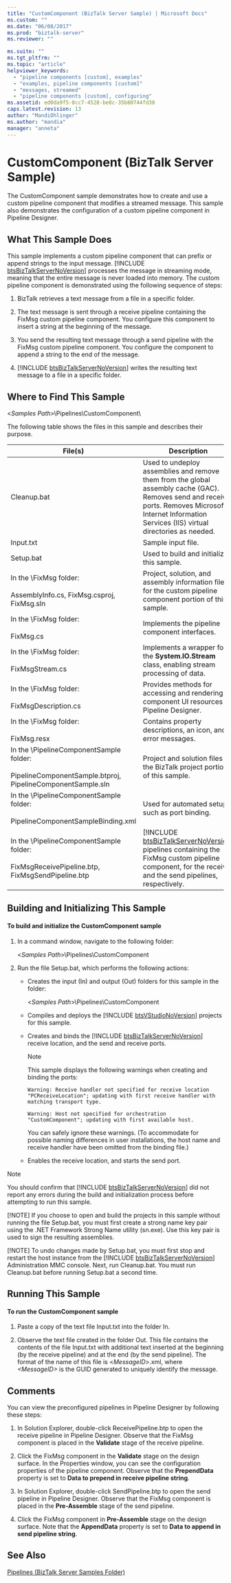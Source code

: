 ```yaml
---
title: "CustomComponent (BizTalk Server Sample) | Microsoft Docs"
ms.custom: ""
ms.date: "06/08/2017"
ms.prod: "biztalk-server"
ms.reviewer: ""

ms.suite: ""
ms.tgt_pltfrm: ""
ms.topic: "article"
helpviewer_keywords: 
  - "pipeline components [custom], examples"
  - "examples, pipeline components [custom]"
  - "messages, streamed"
  - "pipeline components [custom], configuring"
ms.assetid: ed0da9f5-8cc7-4528-be8c-35b80744fd38
caps.latest.revision: 13
author: "MandiOhlinger"
ms.author: "mandia"
manager: "anneta"
---
```

# CustomComponent (BizTalk Server Sample)
The CustomComponent sample demonstrates how to create and use a custom pipeline component that modifies a streamed message. This sample also demonstrates the configuration of a custom pipeline component in Pipeline Designer.  

## What This Sample Does  
 This sample implements a custom pipeline component that can prefix or append strings to the input message. [!INCLUDE [btsBizTalkServerNoVersion](../includes/btsbiztalkservernoversion-md.md)] processes the message in streaming mode, meaning that the entire message is never loaded into memory. The custom pipeline component is demonstrated using the following sequence of steps:  

1. BizTalk retrieves a text message from a file in a specific folder.  

2. The text message is sent through a receive pipeline containing the FixMsg custom pipeline component. You configure this component to insert a string at the beginning of the message.  

3. You send the resulting text message through a send pipeline with the FixMsg custom pipeline component. You configure the component to append a string to the end of the message.  

4. [!INCLUDE [btsBizTalkServerNoVersion](../includes/btsbiztalkservernoversion-md.md)] writes the resulting text message to a file in a specific folder.  

## Where to Find This Sample  
 \<*Samples Path*\>\Pipelines\CustomComponent\  

 The following table shows the files in this sample and describes their purpose.  


|                                                     File(s)                                                     |                                                                                              Description                                                                                               |
|-----------------------------------------------------------------------------------------------------------------|--------------------------------------------------------------------------------------------------------------------------------------------------------------------------------------------------------|
|                                                   Cleanup.bat                                                   | Used to undeploy assemblies and remove them from the global assembly cache (GAC). Removes send and receive ports. Removes Microsoft Internet Information Services (IIS) virtual directories as needed. |
|                                                    Input.txt                                                    |                                                                                           Sample input file.                                                                                           |
|                                                    Setup.bat                                                    |                                                                               Used to build and initialize this sample.                                                                                |
|                  In the \FixMsg folder:<br /><br /> AssemblyInfo.cs, FixMsg.csproj, FixMsg.sln                  |                                              Project, solution, and assembly information files for the custom pipeline component portion of this sample.                                               |
|                                  In the \FixMsg folder:<br /><br /> FixMsg.cs                                   |                                                                             Implements the pipeline component interfaces.                                                                              |
|                               In the \FixMsg folder:<br /><br /> FixMsgStream.cs                                |                                               Implements a wrapper for the <strong>System.IO.Stream</strong> class, enabling stream processing of data.                                                |
|                             In the \FixMsg folder:<br /><br /> FixMsgDescription.cs                             |                                                       Provides methods for accessing and rendering component UI resources in Pipeline Designer.                                                        |
|                                 In the \FixMsg folder:<br /><br /> FixMsg.resx                                  |                                                                      Contains property descriptions, an icon, and error messages.                                                                      |
| In the \PipelineComponentSample folder:<br /><br /> PipelineComponentSample.btproj, PipelineComponentSample.sln |                                                               Project and solution files for the BizTalk project portion of this sample.                                                               |
|             In the \PipelineComponentSample folder:<br /><br /> PipelineComponentSampleBinding.xml              |                                                                             Used for automated setup such as port binding.                                                                             |
|      In the \PipelineComponentSample folder:<br /><br /> FixMsgReceivePipeline.btp, FixMsgSendPipeline.btp      |  [!INCLUDE [btsBizTalkServerNoVersion](../includes/btsbiztalkservernoversion-md.md)] pipelines containing the FixMsg custom pipeline component, for the receive and the send pipelines, respectively.  |

## Building and Initializing This Sample  

#### To build and initialize the CustomComponent sample  

1. In a command window, navigate to the following folder:  

    \<*Samples Path*\>\Pipelines\CustomComponent  

2. Run the file Setup.bat, which performs the following actions:  

   - Creates the input (In) and output (Out) folders for this sample in the folder:  

      \<*Samples Path*\>\Pipelines\CustomComponent  

   - Compiles and deploys the [!INCLUDE [btsVStudioNoVersion](../includes/btsvstudionoversion-md.md)] projects for this sample.  

   - Creates and binds the [!INCLUDE [btsBizTalkServerNoVersion](../includes/btsbiztalkservernoversion-md.md)] receive location, and the send and receive ports.  

     > [!NOTE]
     >  This sample displays the following warnings when creating and binding the ports:  
     >   
     >  `Warning: Receive handler not specified for receive location "PCReceiveLocation"; updating with first receive handler with matching transport type.`  
     >   
     >  `Warning: Host not specified for orchestration "CustomComponent"; updating with first available host.`  
     >   
     >  You can safely ignore these warnings. (To accommodate for possible naming differences in user installations, the host name and receive handler have been omitted from the binding file.)  

   - Enables the receive location, and starts the send port.  

> [!NOTE]
>  You should confirm that [!INCLUDE [btsBizTalkServerNoVersion](../includes/btsbiztalkservernoversion-md.md)] did not report any errors during the build and initialization process before attempting to run this sample.  
> 
> [!NOTE]
>  If you choose to open and build the projects in this sample without running the file Setup.bat, you must first create a strong name key pair using the .NET Framework Strong Name utility (sn.exe). Use this key pair is used to sign the resulting assemblies.  
> 
> [!NOTE]
>  To undo changes made by Setup.bat, you must first stop and restart the host instance from the [!INCLUDE [btsBizTalkServerNoVersion](../includes/btsbiztalkservernoversion-md.md)] Administration MMC console. Next, run Cleanup.bat. You must run Cleanup.bat before running Setup.bat a second time.  

## Running This Sample  

#### To run the CustomComponent sample  

1.  Paste a copy of the text file Input.txt into the folder In.  

2.  Observe the text file created in the folder Out. This file contains the contents of the file Input.txt with additional text inserted at the beginning (by the receive pipeline) and at the end (by the send pipeline). The format of the name of this file is \<*MessageID*\>.xml, where *\<MessageID\>* is the GUID generated to uniquely identify the message.  

## Comments  
 You can view the preconfigured pipelines in Pipeline Designer by following these steps:  

1.  In Solution Explorer, double-click ReceivePipeline.btp to open the receive pipeline in Pipeline Designer. Observe that the FixMsg component is placed in the **Validate** stage of the receive pipeline.  

2.  Click the FixMsg component in the **Validate** stage on the design surface. In the Properties window, you can see the configuration properties of the pipeline component. Observe that the **PrependData** property is set to **Data to prepend in receive pipeline string**.  

3.  In Solution Explorer, double-click SendPipeline.btp to open the send pipeline in Pipeline Designer. Observe that the FixMsg component is placed in the **Pre-Assemble** stage of the send pipeline.  

4.  Click the FixMsg component in **Pre-Assemble** stage on the design surface. Note that the **AppendData** property is set to **Data to append in send pipeline string**.  

## See Also  
 [Pipelines (BizTalk Server Samples Folder)](../core/pipelines-biztalk-server-samples-folder.md)